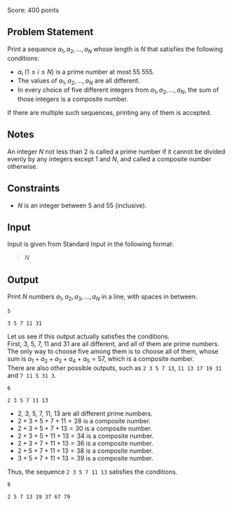Score: $400$ points

## Problem Statement

Print a sequence $a_1, a_2, ..., a_N$ whose length is $N$ that satisfies the following conditions:

- $a_i$ $(1 \leq i \leq N)$ is a prime number at most $55$ $555$.
- The values of $a_1, a_2, ..., a_N$ are all different.
- In every choice of five different integers from $a_1, a_2, ..., a_N$, the sum of those integers is a composite number.

If there are multiple such sequences, printing any of them is accepted.

## Notes

An integer $N$ not less than $2$ is called a prime number if it cannot be divided evenly by any integers except $1$ and $N$, and called a composite number otherwise.

## Constraints

- $N$ is an integer between $5$ and $55$ (inclusive).

## Input

Input is given from Standard Input in the following format:

> $N$

## Output

Print $N$ numbers $a_1, a_2, a_3, ..., a_N$ in a line, with spaces in between.

```input1
5
```

```output1
3 5 7 11 31
```

Let us see if this output actually satisfies the conditions.<br>
First, $3$, $5$, $7$, $11$ and $31$ are all different, and all of them are prime numbers.<br>
The only way to choose five among them is to choose all of them, whose sum is $a_1+a_2+a_3+a_4+a_5=57$, which is a composite number.<br>
There are also other possible outputs, such as `2 3 5 7 13`, `11 13 17 19 31` and `7 11 5 31 3`.  

```input2
6
```

```output2
2 3 5 7 11 13
```

- $2$, $3$, $5$, $7$, $11$, $13$ are all different prime numbers.
- $2+3+5+7+11=28$ is a composite number.
- $2+3+5+7+13=30$ is a composite number.
- $2+3+5+11+13=34$ is a composite number.
- $2+3+7+11+13=36$ is a composite number.
- $2+5+7+11+13=38$ is a composite number.
- $3+5+7+11+13=39$ is a composite number.

Thus, the sequence `2 3 5 7 11 13` satisfies the conditions.  

```input3
8
```

```output3
2 5 7 13 19 37 67 79
```